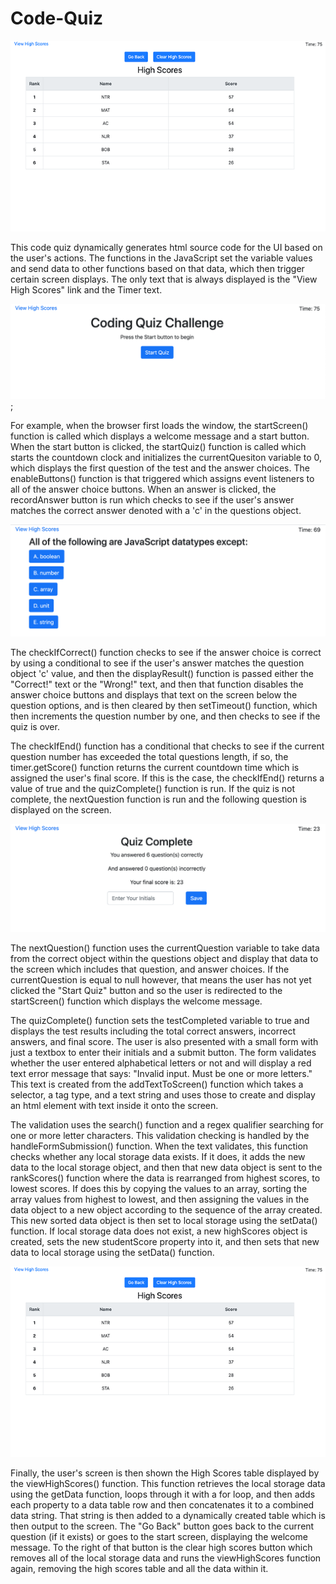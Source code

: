 # Code-Quiz

![Code-Quiz](/images/Code-Quiz_thumbnail.png)

This code quiz dynamically generates html source code for the UI based on the user's actions. The functions in the JavaScript set the variable values and send data to other functions based on that data, which then trigger certain screen displays. The only text that is always displayed is the "View High Scores" link and the Timer text.

![Code-Quiz-Home](/images/Code-Quiz-Main.png);

For example, when the browser first loads the window, the startScreen() function is called which displays a welcome message and a start button. When the start button is clicked, the startQuiz() function is called which starts the countdown clock and initializes the currentQuesiton variable to 0, which displays the first question of the test and the answer choices. The enableButtons() function is that triggered which assigns event listeners to all of the answer choice buttons. When an answer is clicked, the recordAnswer button is run which checks to see if the user's answer matches the correct answer denoted with a 'c' in the questions object. 

![Code-Quiz-Question](/images/Code-Quiz-Question.png)

The checkIfCorrect() function checks to see if the answer choice is correct by using a conditional to see if the user's answer matches the question object 'c' value, and then the displayResult() function is passed either the "Correct!" text or the "Wrong!" text, and then that function disables the answer choice buttons and displays that text on the screen below the question options, and is then cleared by then setTimeout() function, which then increments the question number by one, and then checks to see if the quiz is over. 

The checkIfEnd() function has a conditional that checks to see if the current question number has exceeded the total questions length, if so, the timer.getScore() function returns the current countdown time which is assigned the user's final score. If this is the case, the checkIfEnd() returns a value of true and the quizComplete() function is run. If the quiz is not complete, the nextQuestion function is run and the following question is displayed on the screen. 

![Code-Quiz-Complete](/images/Code-Quiz-Complete.png)

The nextQuestion() function uses the currentQuestion variable to take data from the correct object within the questions object and display that data to the screen which includes that question, and answer choices. If the currentQuestion is equal to null however, that means the user has not yet clicked the "Start Quiz" button and so the user is redirected to the startScreen() function which displays the welcome message. 

The quizComplete() function sets the testCompleted variable to true and displays the test results including the total correct answers, incorrect answers, and final score. The user is also presented with a small form with just a textbox to enter their initials and a submit button. The form validates whether the user entered alphabetical letters or not and will display a red text error message that says: "Invalid input. Must be one or more letters." This text is created from the addTextToScreen() function which takes a selector, a tag type, and a text string and uses those to create and display an html element with text inside it onto the screen. 

The validation uses the search() function and a regex qualifier searching for one or more letter characters. This validation checking is handled by the handleFormSubmission() function. When the text validates, this function checks whether any local storage data exists. If it does, it adds the new data to the local storage object, and then that new data object is sent to the rankScores() function where the data is rearranged from highest scores, to lowest scores. If does this by copying the values to an array, sorting the array values from highest to lowest, and then assigning the values in the data object to a new object according to the sequence of the array created. This new sorted data object is then set to local storage using the setData() function. If local storage data does not exist, a new highScores object is created, sets the new studentScore property into it, and then sets that new data to local storage using the setData() function. 

![Code-Quiz-Scores](/images/Code-Quiz_thumbnail.png)

Finally, the user's screen is then shown the High Scores table displayed by the viewHighScores() function. This function retrieves the local storage data using the getData function, loops through it with a for loop, and then adds each property to a data table row and then concatenates it to a combined data string. That string is then added to a dynamically created table which is then output to the screen. The "Go Back" button goes back to the current question (if it exists) or goes to the start screen, displaying the welcome message. To the right of that button is the clear high scores button which removes all of the local storage data and runs the viewHighScores function again, removing the high scores table and all the data within it.
